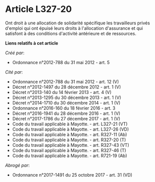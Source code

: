 # Article L327-20

Ont droit à une allocation de solidarité spécifique les travailleurs privés d'emploi qui ont épuisé leurs droits à
l'allocation d'assurance et qui satisfont à des conditions d'activité antérieure et de ressources.

**Liens relatifs à cet article**

_Créé par_:

  - Ordonnance n°2012-788 du 31 mai 2012 - art. 5

_Cité par_:

  - Ordonnance n°2012-788 du 31 mai 2012 - art. 12 (V)
  - Décret n°2012-1497 du 28 décembre 2012 - art. 1 (V)
  - Décret n°2013-140 du 14 février 2013 - art. 4 (V)
  - Décret n°2013-1295 du 30 décembre 2013 - art. 1 (V)
  - Décret n°2014-1710 du 30 décembre 2014 - art. 1 (V)
  - Ordonnance n°2016-160 du 18 février 2016 - art. 3
  - Décret n°2016-1941 du 28 décembre 2016 - art. 1 (V)
  - Décret n°2017-1786 du 27 décembre 2017 - art. 1 (V)
  - Code du travail applicable à Mayotte. - art. L327-21 (VT)
  - Code du travail applicable à Mayotte. - art. L327-26 (VD)
  - Code du travail applicable à Mayotte. - art. R327-11 (Ab)
  - Code du travail applicable à Mayotte. - art. R327-20 (T)
  - Code du travail applicable à Mayotte. - art. R327-43 (VT)
  - Code du travail applicable à Mayotte. - art. R327-46 (T)
  - Code du travail applicable à Mayotte. - art. R721-19 (Ab)

_Abrogé par_:

  - Ordonnance n°2017-1491 du 25 octobre 2017 - art. 31 (VD)
